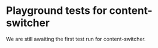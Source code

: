# Playground tests for content-switcher
We are still awaiting the first test run for content-switcher.
